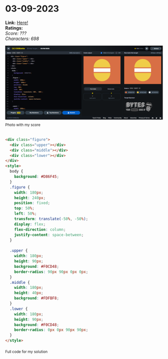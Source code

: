 # 03-09-2023

**Link:** [Here!](https://cssbattle.dev/play/hdSQpbCiq57pJgkhBa7c)
<br>
**Ratings:**
<br>
*Score: ???*
<br>
*Characters: 698*

![03-09-2023](/daily-targets/09-2023/03-09-2023/03-09-2023-solution.png)
<sub>Photo with my score</sub>
<br>
<br>

```html
<div class="figure">
  <div class="upper"></div>
  <div class="middle"></div>
  <div class="lower"></div>
</div>
<style>
  body {
    background: #D86F45;
  }
  .figure {
    width: 180px;
    height: 240px;
    position: fixed;
    top: 50%;
    left: 50%;
    transform: translate(-50%, -50%);
    display: flex;
    flex-direction: column;
    justify-content: space-between;
  }

  .upper {
    width: 180px;
    height: 90px;
    background: #F0CD48;
    border-radius: 90px 90px 0px 0px;
  }
  .middle {
    width: 180px;
    height: 40px;
    background: #FDFBF8;
  }
  .lower {
    width: 180px;
    height: 90px;
    background: #F0CD48;
    border-radius: 0px 0px 90px 90px;
  }
</style>
```
<sub>Full code for my solution</sub>
